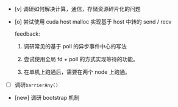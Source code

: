 * [v] 调研如何解决计算，通信，存储资源碎片化的问题

* [o] 尝试使用 cuda host malloc 实现基于 host 中转的 send / recv

    feedback:

    1. 调研常见的基于 poll 的异步事件中心的写法

    2. 尝试使用全局 fd + poll 的方式实现等待的功能。

    3. 在单机上跑通后，需要在两个 node 上跑通。

* [ ] 调研`barrierAny()`

* [new] 调研 bootstrap 机制